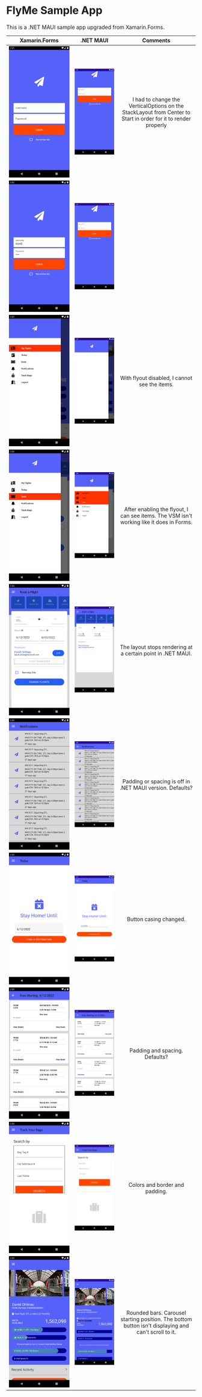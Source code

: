 # FlyMe Sample App

This is a .NET MAUI sample app upgraded from Xamarin.Forms.

| Xamarin.Forms | .NET MAUI | Comments |
|:----:|:----:|:-------:|
| ![](Screenshots/XF/Screenshot_1655065917.png) | ![](Screenshots/MAUI/Screenshot_1655081262.png) | I had to change the VerticalOptions on the StackLayout from Center to Start in order for it to render properly |
| ![](Screenshots/XF/Screenshot_1655065929.png) | ![](Screenshots/MAUI/Screenshot_1655081262.png) | |
| ![](Screenshots/XF/Screenshot_1655065947.png) | ![](Screenshots/MAUI/Screenshot_1655081359.png) | With flyout disabled, I cannot see the items. |
| ![](Screenshots/XF/Screenshot_1655065979.png) | ![](Screenshots/MAUI/Screenshot_1655081887.png) | After enabling the flyout, I can see items. The VSM isn't working like it does in Forms. |
| ![](Screenshots/XF/Screenshot_1655065981.png) | ![](Screenshots/MAUI/Screenshot_1655081880.png) | The layout stops rendering at a certain point in .NET MAUI. |
| ![](Screenshots/XF/Screenshot_1655065988.png) | ![](Screenshots/MAUI/Screenshot_1655081892.png) | Padding or spacing is off in .NET MAUI version. Defaults? |
| ![](Screenshots/XF/Screenshot_1655065993.png) | ![](Screenshots/MAUI/Screenshot_1655081870.png) | Button casing changed. |
| ![](Screenshots/XF/Screenshot_1655065996.png) | ![](Screenshots/MAUI/Screenshot_1655081874.png) | Padding and spacing. Defaults? |
| ![](Screenshots/XF/Screenshot_1655066003.png) | ![](Screenshots/MAUI/Screenshot_1655081897.png) | Colors and border and padding. |
| ![](Screenshots/XF/Screenshot_1655066360.png) | ![](Screenshots/MAUI/Screenshot_1655081863.png) | Rounded bars. Carousel starting position. The bottom button isn't displaying and can't scroll to it. |